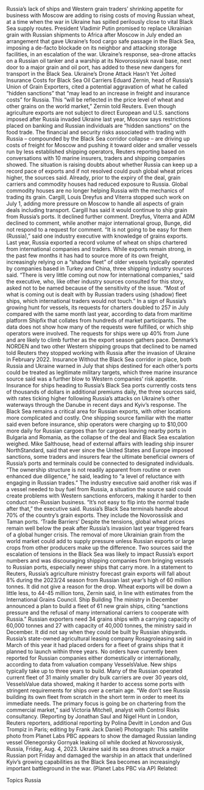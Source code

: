Russia’s lack of ships and Western grain traders’ shrinking appetite for business with Moscow are adding to rising costs of moving Russian wheat, at a time when the war in Ukraine has spilled perilously close to vital Black Sea supply routes.
President Vladimir Putin promised to replace Ukrainian grain with Russian shipments to Africa after Moscow in July ended an arrangement that gave Ukraine’s food cargo safe passage in the Black Sea, imposing a de-facto blockade on its neighbor and attacking storage facilities, in an escalation of the war.
Ukraine’s response, sea-drone attacks on a Russian oil tanker and a warship at its Novorossiysk naval base, next door to a major grain and oil port, has added to these new dangers for transport in the Black Sea.
Ukraine’s Drone Attack Hasn’t Yet Jolted Insurance Costs for Black Sea Oil Carriers
Eduard Zernin, head of Russia’s Union of Grain Exporters, cited a potential aggravation of what he called “hidden sanctions” that “may lead to an increase in freight and insurance costs” for Russia.
This “will be reflected in the price level of wheat and other grains on the world market,” Zernin told Reuters.
Even though agriculture exports are not subject to direct European and U.S. sanctions imposed after Russia invaded Ukraine last year, Moscow says restrictions placed on banking and Russian individuals are “hidden sanctions” on the food trade.
The financial and security risks associated with trading with Russia – compounded by the Black Sea corridor collapse – are driving up costs of freight for Moscow and pushing it toward older and smaller vessels run by less established shipping operators, Reuters reporting based on conversations with 10 marine insurers, traders and shipping companies showed.
The situation is raising doubts about whether Russia can keep up a record pace of exports and if not resolved could push global wheat prices higher, the sources said.
Already, prior to the expiry of the deal, grain carriers and commodity houses had reduced exposure to Russia.
Global commodity houses are no longer helping Russia with the mechanics of trading its grain. Cargill, Louis Dreyfus and Viterra stopped such work on July 1, adding more pressure on Moscow to handle all aspects of grain deals including transport.
Cargill has said it would continue to ship grain from Russia’s ports. It declined further comment.
Dreyfus, Viterra and ADM declined to comment, while another major international group, Bunge, did not respond to a request for comment.
“It is not going to be easy for them (Russia),” said one industry executive with knowledge of grains exports.
Last year, Russia exported a record volume of wheat on ships chartered from international companies and traders. While exports remain strong, in the past few months it has had to source more of its own freight, increasingly relying on a “shadow fleet” of older vessels typically operated by companies based in Turkey and China, three shipping industry sources said.
“There is very little coming out now for international companies,” said the executive, who, like other industry sources consulted for this story, asked not to be named because of the sensitivity of the issue. “Most of what is coming out is dealt with by Russian traders using (shadow) fleet ships, which international traders would not touch.”
In a sign of Russia’s growing hunt for vessels, its requests for charters doubled to 257 in July compared with the same month last year, according to data from maritime platform Shipfix that collates from hundreds of market participants.
The data does not show how many of the requests were fulfilled, or which ship operators were involved.
The requests for ships were up 40% from June and are likely to climb further as the export season gathers pace.
Denmark’s NORDEN and two other Western shipping groups that declined to be named told Reuters they stopped working with Russia after the invasion of Ukraine in February 2022.
Insurance
Without the Black Sea corridor in place, both Russia and Ukraine warned in July that ships destined for each other’s ports could be treated as legitimate military targets, which three marine insurance source said was a further blow to Western companies’ risk appetite.
Insurance for ships heading to Russia’s Black Sea ports currently costs tens of thousands of dollars in additional premiums daily, the three sources said, with rates ticking higher following Russia’s attacks on Ukraine’s other waterways through the Danube in recent days and Kyiv’s response.
The Black Sea remains a critical area for Russian exports, with other locations more complicated and costly.
One shipping source familiar with the matter said even before insurance, ship operators were charging up to $10,000 more daily for Russian cargoes than for cargoes leaving nearby ports in Bulgaria and Romania, as the collapse of the deal and Black Sea escalation weighed.
Mike Salthouse, head of external affairs with leading ship insurer NorthStandard, said that ever since the United States and Europe imposed sanctions, some traders and insurers fear the ultimate beneficial owners of Russia’s ports and terminals could be connected to designated individuals.
“The ownership structure is not readily apparent from routine or even enhanced due diligence,” he said, leading to “a level of reluctance with engaging in Russian trades.”
The industry executive said another risk was if a vessel needed to buy fuel from Russia, a situation the source said could create problems with Western sanctions enforcers, making it harder to then conduct non-Russian business.
“It’s not easy to flip into the normal trade after that,” the executive said.
Russia’s Black Sea terminals handle about 70% of the country’s grain exports. They include the Novorossiisk and Taman ports.
‘Trade Barriers’
Despite the tensions, global wheat prices remain well below the peak after Russia’s invasion last year triggered fears of a global hunger crisis. The removal of more Ukrainian grain from the world market could add to supply pressure unless Russian exports or large crops from other producers make up the difference.
Two sources said the escalation of tensions in the Black Sea was likely to impact Russia’s export numbers and was discouraging shipping companies from bringing vessels to Russian ports, especially newer ships that carry more.
In a statement to Reuters, Russia’s agriculture ministry forecast grain exports will fall about 8% during the 2023/24 season from Russian last year’s high of 60 million tonnes. It did not give a reason for the drop.
Wheat exports will be down a little less, to 44-45 million tons, Zernin said, in line with estimates from the International Grains Council.
Ship Building
The ministry in December announced a plan to build a fleet of 61 new grain ships, citing “sanctions pressure and the refusal of many international carriers to cooperate with Russia.”
Russian exporters need 34 grains ships with a carrying capacity of 60,000 tonnes and 27 with capacity of 40,000 tonnes, the ministry said in December. It did not say when they could be built by Russian shipyards.
Russia’s state-owned agricultural leasing company Rosagroleasing said in March of this year it had placed orders for a fleet of grains ships that it planned to launch within three years.
No orders have currently been reported for Russian companies either domestically or internationally, according to data from valuation company VesselsValue. New ships typically take up to three years to build.
Many of the Russian operated current fleet of 31 mainly smaller dry bulk carriers are over 30 years old, VesselsValue data showed, making it harder to access some ports with stringent requirements for ships over a certain age.
“We don’t see Russia building its own fleet from scratch in the short term in order to meet its immediate needs. The primary focus is going be on chartering from the commercial market,” said Victoria Mitchell, analyst with Control Risks consultancy.
(Reporting by Jonathan Saul and Nigel Hunt in London, Reuters reporters, additional reporting by Polina Devitt in London and Gus Trompiz in Paris; editing by Frank Jack Daniel)
Photograph: This satellite photo from Planet Labs PBC appears to show the damaged Russian landing vessel Olenegorsky Gornyak leaking oil while docked at Novorossiysk, Russia, Friday, Aug. 4, 2023. Ukraine said its sea drones struck a major Russian port Friday and damaged the warship in an attack that underlined Kyiv’s growing capabilities as the Black Sea becomes an increasingly important battleground in the war. (Planet Labs PBC via AP)
Related:

Topics
Russia
